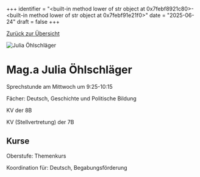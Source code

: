 
+++
identifier = "<built-in method lower of str object at 0x7febf8921c80>-<built-in method lower of str object at 0x7febf91e21f0>"
date = "2025-06-24"
draft = false
+++

 [Zurück zur Übersicht](/schule/lehrpersonal/)

<div class="row">
<div class="column">
<img src="/images/personal/Öhlschläger.jpg" alt="Julia Öhlschläger"> 
</div>
<div class="column">

# Mag.a Julia Öhlschläger 

Sprechstunde am Mittwoch um 9:25-10:15

Fächer: Deutsch,  Geschichte und Politische Bildung

KV der 8B

KV (Stellvertretung) der 7B

## Kurse



Oberstufe: Themenkurs

Koordination für: Deutsch, Begabungsförderung

</div>
</div> 

